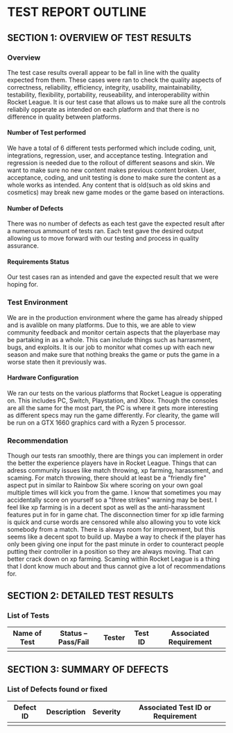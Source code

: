 # TEST REPORT OUTLINE

## SECTION 1: OVERVIEW OF TEST RESULTS

### Overview

The test case results overall appear to be fall in line with the quality expected from them. These cases were ran to check the quality aspects of correctness, reliability, efficiency, integrity, usability, maintainability, testability, flexibility, portability, reuseability, and interoperability within Rocket League. 
It is our test case  that allows us to make sure all the controls reliabily opperate as intended on each platform and that there is no difference in quality between platforms. 

#### Number of Test performed
We have a total of 6 different tests performed which include coding, unit, integrations, regression, user, and acceptance testing. Integration and regression is needed due to the rollout of different seasons and skin. We want to make sure no new content makes previous content broken. User, acceptance, coding, and unit testing is done to make sure the content as a whole works as intended. Any content that is old(such as old skins and cosmetics) may break new game modes or the game based on interactions. 


#### Number of Defects

There was no number of defects as each test gave the expected result after a numerous ammount of tests ran. Each test gave the desired output allowing us to move forward with our testing and process in quality assurance. 

#### Requirements Status

Our test cases ran as intended and gave the expected result that we were hoping for. 

### Test Environment

We are in the production environment where the game has already shipped and is avalible on many platforms. Due to this, we are able to view community feedback and monitor certain aspects that the playerbase may be partaking in as a whole. This can include things such as harrasment, bugs, and exploits. It is our job to monitor what comes up with each new season and make sure that nothing breaks the game or puts the game in a worse state then it previously was. 

#### Hardware Configuration

We ran our tests on the various platforms that Rocket League is opperating on. This includes PC, Switch, Playstation, and Xbox. Though the consoles are all the same for the most part, the PC is where it gets more interesting as different specs may run the game differently. For clearity, the game will be run on a GTX 1660 graphics card with a Ryzen 5 processor. 

### Recommendation

Though our tests ran smoothly, there are things you can implement in order the better the experience players have in Rocket League. Things that can adress community issues like match throwing, xp farming, harassment, and scaming. For match throwing, there should at least be a "friendly fire" aspect put in similar to Rainbow Six where scoring on your own goal multiple times will kick you from the game. I know that sometimes you may accidentally score on yourself so a "three strikes" warning may be best. I feel like xp farming is in a decent spot as well as the anti-harassment features put in for in game chat. The disconnection timer for xp idle farming is quick and curse words are censored while also allowing you to vote kick somebody from a match. There is always room for improvement, but this seems like a decent spot to build up. Maybe a way to check if the player has only been giving one input for the past minute in order to counteract people putting their controller in a position so they are always moving. That can better crack down on xp farming. Scaming within Rocket League is a thing that I dont know much about and thus cannot give a lot of recommendations for.


## SECTION 2: DETAILED TEST RESULTS

### List of Tests

| Name of Test | Status – Pass/Fail | Tester | Test ID | Associated Requirement |
|---|---|---|---|---|
| | | | | |

## SECTION 3: SUMMARY OF DEFECTS

### List of Defects found or fixed

| Defect ID | Description | Severity | Associated Test ID or Requirement |
|---|---|---|---|
| | | | |
